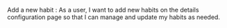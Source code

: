 Add a new habit : 
As a user, I want to add new habits on the details configuration page so that I can manage and update my habits as needed.
